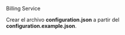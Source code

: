 Billing Service

Crear el archivo **configuration.json** a partir del **configuration.example.json**.
